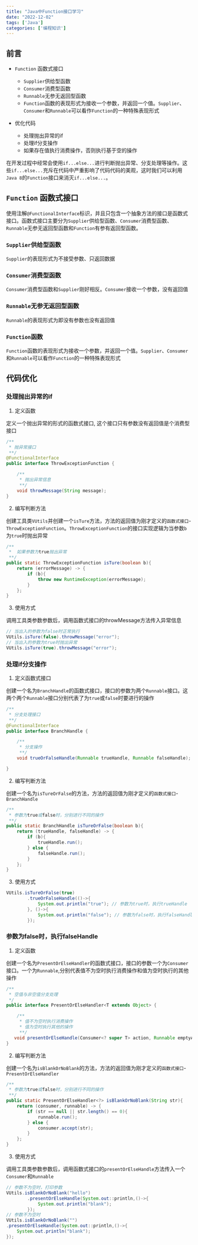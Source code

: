 ```yaml
---
title: "Java中Function接口学习"
date: "2022-12-02"
tags: ['Java']
categories: ['编程知识']
---
```


## 前言

- `Function` 函数式接口
    - `Supplier`供给型函数
    - `Consumer`消费型函数
    - `Runnable`无参无返回型函数
    - `Function`函数的表现形式为接收一个参数，并返回一个值。`Supplier`、`Consumer`和`Runnable`可以看作`Function`的一种特殊表现形式

- 优化代码
    - 处理抛出异常的if
    - 处理if分支操作
    - 如果存在值执行消费操作，否则执行基于空的操作

在开发过程中经常会使用`if...else...`进行判断抛出异常、分支处理等操作。这些`if...else...`充斥在代码中严重影响了代码代码的美观，这时我们可以利用`Java 8`的`Function`接口来消灭`if...else...`。

## `Function` 函数式接口

使用注解`@FunctionalInterface`标识，并且只包含一个抽象方法的接口是函数式接口。函数式接口主要分为`Supplier`供给型函数、`Consumer`消费型函数、`Runnable`无参无返回型函数和`Function`有参有返回型函数。

### `Supplier`供给型函数

`Supplier`的表现形式为不接受参数、只返回数据

### `Consumer`消费型函数

`Consumer`消费型函数和`Supplier`刚好相反。`Consumer`接收一个参数，没有返回值

### `Runnable`无参无返回型函数

`Runnable`的表现形式为即没有参数也没有返回值

### `Function`函数

`Function`函数的表现形式为接收一个参数，并返回一个值。`Supplier`、`Consumer`和`Runnable`可以看作`Function`的一种特殊表现形式

## 代码优化

### 处理抛出异常的if

1. 定义函数

定义一个抛出异常的形式的函数式接口, 这个接口只有参数没有返回值是个消费型接口
```java
/**
 * 抛异常接口
 **/
@FunctionalInterface
public interface ThrowExceptionFunction {

    /**
     * 抛出异常信息
     **/
    void throwMessage(String message);
}
```

2. 编写判断方法

创建工具类`VUtils`并创建一个`isTure`方法，方法的返回值为刚才定义的`函数式接口`-`ThrowExceptionFunction`。`ThrowExceptionFunction`的接口实现逻辑为当参数`b`为`true`时抛出异常
```java
/**
 *  如果参数为true抛出异常
 **/
public static ThrowExceptionFunction isTure(boolean b){
    return (errorMessage) -> {
        if (b){
            throw new RuntimeException(errorMessage);
        }
    };
}
```

3. 使用方式

调用工具类参数参数后，调用函数式接口的throwMessage方法传入异常信息
```java
// 当出入的参数为false时正常执行
VUtils.isTure(false).throwMessage("error");
// 当出入的参数为true时抛出异常
VUtils.isTure(true).throwMessage("error");
```

### 处理if分支操作

1. 定义函数式接口

创建一个名为`BranchHandle`的函数式接口，接口的参数为两个`Runnable`接口。这两个两个`Runnable`接口分别代表了为`true`或`false`时要进行的操作
```java
/**
 * 分支处理接口
 **/
@FunctionalInterface
public interface BranchHandle {

    /**
     * 分支操作
     **/
    void trueOrFalseHandle(Runnable trueHandle, Runnable falseHandle);

}
```

2. 编写判断方法

创建一个名为`isTureOrFalse`的方法，方法的返回值为刚才定义的`函数式接口`-`BranchHandle`
```java
/**
 * 参数为true或false时，分别进行不同的操作
 **/
public static BranchHandle isTureOrFalse(boolean b){
    return (trueHandle, falseHandle) -> {
        if (b){
            trueHandle.run();
        } else {
            falseHandle.run();
        }
    };
}
```

3. 使用方式

```java
VUtils.isTureOrFalse(true)
        .trueOrFalseHandle(()->{
            System.out.println("true"); // 参数为true时，执行trueHandle
        }, ()->{
            System.out.println("false"); // 参数为false时，执行falseHandle
        });
```

### 参数为false时，执行falseHandle

1. 定义函数

创建一个名为`PresentOrElseHandler`的函数式接口，接口的参数一个为`Consumer`接口。一个为`Runnable`,分别代表值不为空时执行消费操作和值为空时执行的其他操作
```java
/**
 * 空值与非空值分支处理
 */
public interface PresentOrElseHandler<T extends Object> {

    /**
     * 值不为空时执行消费操作
     * 值为空时执行其他的操作
     **/
   void presentOrElseHandle(Consumer<? super T> action, Runnable emptyAction);
}
```

2. 编写判断方法

创建一个名为`isBlankOrNoBlank`的方法，方法的返回值为刚才定义的`函数式接口`-`PresentOrElseHandler`
```java
/**
 * 参数为true或false时，分别进行不同的操作
 **/
public static PresentOrElseHandler<?> isBlankOrNoBlank(String str){
    return (consumer, runnable) -> {
        if (str == null || str.length() == 0){
            runnable.run();
        } else {
            consumer.accept(str);
        }
    };
}
```

3. 使用方式

调用工具类参数参数后，调用函数式接口的`presentOrElseHandle`方法传入一个`Consumer`和`Runnable`

```java
// 参数不为空时，打印参数
VUtils.isBlankOrNoBlank("hello")
        .presentOrElseHandle(System.out::println,()->{
            System.out.println("blank");
        });
// 参数不为空时
VUtils.isBlankOrNoBlank("")
.presentOrElseHandle(System.out::println,()->{
    System.out.println("blank");
});
```